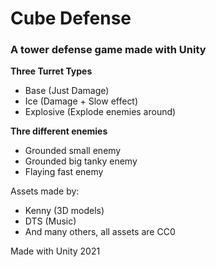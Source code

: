 # Cube Defense

### A tower defense game made with Unity

**Three Turret Types**
- Base (Just Damage)
- Ice (Damage + Slow effect)
- Explosive (Explode enemies around)

**Thre different enemies**
- Grounded small enemy
- Grounded big tanky enemy
- Flaying fast enemy


Assets made by:
- Kenny (3D models)
- DTS (Music)
- And many others, all assets are CC0

Made with Unity 2021
